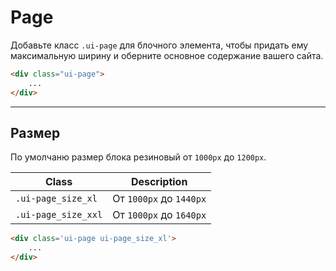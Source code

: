 <!--
docs/layout/page|1
-->

# Page

Добавьте класс `.ui-page` для блочного элемента, чтобы придать ему максимальную ширину и оберните основное содержание вашего сайта.

``` html
<div class="ui-page">
    ...
</div>
```

---

## Размер

По умолчаню размер блока резиновый от `1000px` до `1200px`.

|          Class        |        Description        |
|-----------------------|---------------------------|
|  `.ui-page_size_xl`   |  От `1000px` до `1440px`  |
|  `.ui-page_size_xxl`  |  От `1000px` до `1640px`  |

``` html
<div class='ui-page ui-page_size_xl'>
    ...
</div>
```
